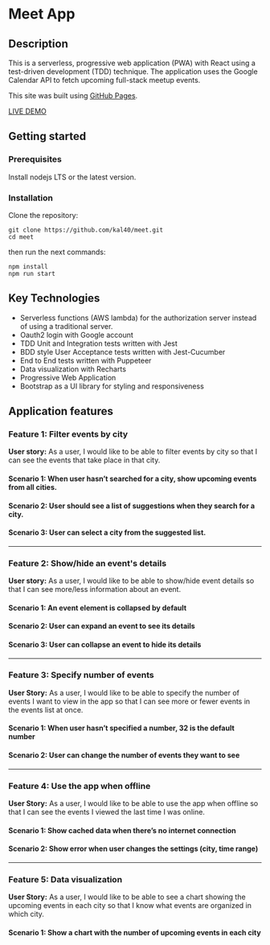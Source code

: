 # Meet App

## Description

This is a serverless, progressive web application (PWA) with React using a test-driven development (TDD) technique. The application uses the Google Calendar API to fetch upcoming full-stack meetup events.

This site was built using [GitHub Pages](https://pages.github.com/).

[LIVE DEMO](https://meet.smartcoder.dev/)

## Getting started

### Prerequisites

Install nodejs LTS or the latest version.

### Installation

Clone the repository:

```shell
git clone https://github.com/kal40/meet.git
cd meet
```

then run the next commands:

```shell
npm install
npm run start
```

## Key Technologies

- Serverless functions (AWS lambda) for the authorization server instead of using a traditional server.
- Oauth2 login with Google account
- TDD Unit and Integration tests written with Jest
- BDD style User Acceptance tests written with Jest-Cucumber
- End to End tests written with Puppeteer
- Data visualization with Recharts
- Progressive Web Application
- Bootstrap as a UI library for styling and responsiveness

## Application features

### Feature 1: Filter events by city

**User story:** As a user, I would like to be able to filter events by city so that I can see the events that take place in that city.

#### Scenario 1: When user hasn’t searched for a city, show upcoming events from all cities.

#### Scenario 2: User should see a list of suggestions when they search for a city.

#### Scenario 3: User can select a city from the suggested list.

---

### Feature 2: Show/hide an event's details

**User story:** As a user, I would like to be able to show/hide event details so that I can see more/less information about an event.

#### Scenario 1: An event element is collapsed by default

#### Scenario 2: User can expand an event to see its details

#### Scenario 3: User can collapse an event to hide its details

---

### Feature 3: Specify number of events

**User Story:** As a user, I would like to be able to specify the number of events I want to view in the app so that I can see more or fewer events in the events list at once.

#### Scenario 1: When user hasn’t specified a number, 32 is the default number

#### Scenario 2: User can change the number of events they want to see

---

### Feature 4: Use the app when offline

**User Story:** As a user, I would like to be able to use the app when offline so that I can see the events I viewed the last time I was online.

#### Scenario 1: Show cached data when there’s no internet connection

#### Scenario 2: Show error when user changes the settings (city, time range)

---

### Feature 5: Data visualization

**User Story:** As a user, I would like to be able to see a chart showing the upcoming events in each city so that I know what events are organized in which city.

#### Scenario 1: Show a chart with the number of upcoming events in each city
